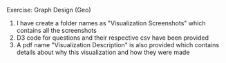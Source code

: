 Exercise: Graph Design (Geo)

1. I have create a folder names as "Visualization Screenshots" which contains all the screenshots
2. D3 code for questions and their respective csv have been provided
3. A pdf name "Visualization Description" is also provided which contains details about why this visualization and how they were made
